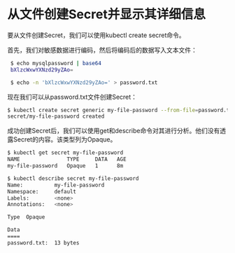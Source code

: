 # 从文件创建Secret并显示其详细信息

要从文件创建Secret，我们可以使用kubectl create secret命令。

首先，我们对敏感数据进行编码，然后将编码后的数据写入文本文件：

```bash
 $ echo mysqlpassword | base64
 bXlzcWxwYXNzd29yZAo=

 $ echo -n 'bXlzcWxwYXNzd29yZAo=' > password.txt
```

现在我们可以从password.txt文件创建Secret：

```bash
$ kubectl create secret generic my-file-password --from-file=password.txt
secret/my-file-password created
```

成功创建Secret后，我们可以使用get和describe命令对其进行分析。他们没有透露Secret的内容。该类型列为Opaque。

```bash
$ kubectl get secret my-file-password
NAME               TYPE     DATA   AGE 
my-file-password   Opaque   1      8m

$ kubectl describe secret my-file-password
Name:          my-file-password
Namespace:     default
Labels:        <none>
Annotations:   <none>

Type  Opaque

Data
====
password.txt:  13 bytes
```

